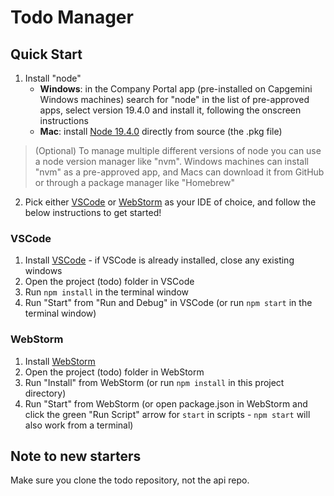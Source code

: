 # Todo Manager

## Quick Start
1. Install "node"
    - **Windows**: in the Company Portal app (pre-installed on Capgemini Windows machines) search for "node" in the list of pre-approved apps, select version 19.4.0 and install it, following the onscreen instructions
    - **Mac**: install [Node 19.4.0](https://nodejs.org/dist/v19.4.0/) directly from source (the .pkg file)
> (Optional) To manage multiple different versions of node you can use a node version manager like "nvm". Windows machines can install "nvm" as a pre-approved app, and Macs can download it from GitHub or through a package manager like "Homebrew"
2. Pick either [VSCode](https://code.visualstudio.com/) or [WebStorm](https://www.jetbrains.com/webstorm/) as your IDE of choice, and follow the below instructions to get started!

### VSCode
1. Install [VSCode](https://code.visualstudio.com/) - if VSCode is already installed, close any existing windows
2. Open the project (todo) folder in VSCode
3. Run `npm install` in the terminal window
4. Run "Start" from "Run and Debug" in VSCode (or run `npm start` in the terminal window)

### WebStorm
1. Install [WebStorm](https://www.jetbrains.com/webstorm/)
2. Open the project (todo) folder in WebStorm 
3. Run "Install" from WebStorm (or run `npm install` in this project directory)
4. Run "Start" from WebStorm (or open package.json in WebStorm and click the green "Run Script" arrow for `start` in scripts - `npm start` will also work from a terminal)

## Note to new starters
Make sure you clone the todo repository, not the api repo.